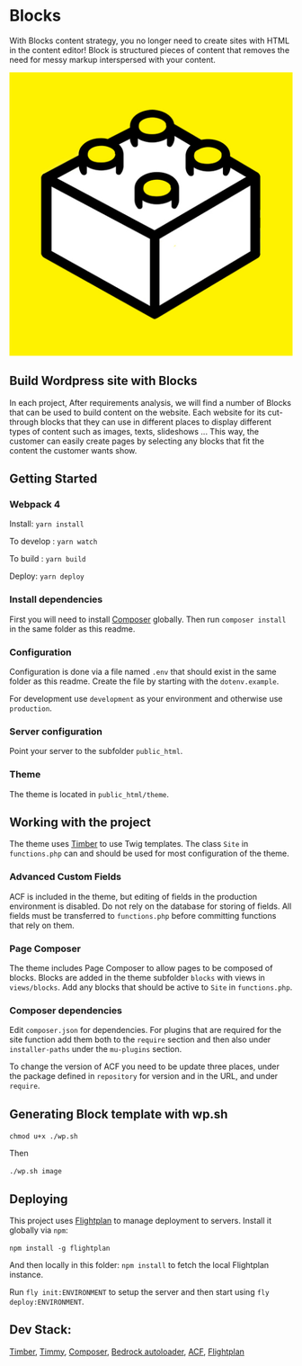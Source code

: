 # Blocks
With Blocks content strategy, you no longer need to create sites with HTML in the content editor! Block is structured pieces of content that removes the need for messy markup interspersed with your content.

![Blocks](https://raw.githubusercontent.com/ehsanpo/Blocks/master/public_html/theme/assets/img/favicon.jpg)

## Build Wordpress site with Blocks

In each project, After requirements analysis, we will find a number of Blocks that can be used to build content on the website. Each website for its cut-through blocks that they can use in different places to display different types of content such as images, texts, slideshows ... This way, the customer can easily create pages by selecting any blocks that fit the content the customer wants show.

## Getting Started

### Webpack 4
Install:
`yarn install`

To develop :
`yarn watch `

 To build :
`yarn build `

Deploy: 
`yarn deploy`


### Install dependencies

First you will need to install [Composer](https://getcomposer.org/) globally. Then run `composer install` in the same folder as this readme.

### Configuration

Configuration is done via a file named `.env` that should exist in the same folder as this readme. Create the file by starting with the `dotenv.example`.

For development use `development` as your environment and otherwise use `production`.

### Server configuration

Point your server to the subfolder `public_html`.

### Theme

The theme is located in `public_html/theme`.


## Working with the project

The theme uses [Timber](https://github.com/jarednova/timber/wiki) to use Twig templates. The class `Site` in `functions.php` can and should be used for most configuration of the theme.

### Advanced Custom Fields

ACF is included in the theme, but editing of fields in the production environment is disabled. Do not rely on the database for storing of fields. All fields must be transferred to `functions.php` before committing functions that rely on them.

### Page Composer

The theme includes Page Composer to allow pages to be composed of blocks. Blocks are added in the theme subfolder `blocks` with views in `views/blocks`. Add any blocks that should be active to `Site` in `functions.php`.

### Composer dependencies

Edit `composer.json` for dependencies. For plugins that are required for the site function add them both to the `require` section and then also under `installer-paths` under the `mu-plugins` section.

To change the version of ACF you need to be update three places, under the package defined in `repository` for version and in the URL, and under `require`.

## Generating Block template with wp.sh

`chmod u+x ./wp.sh`

Then

`./wp.sh image`

## Deploying

This project uses [Flightplan](https://github.com/pstadler/flightplan) to manage deployment to servers. Install it globally via `npm`:

`npm install -g flightplan`

And then locally in this folder: `npm install` to fetch the local Flightplan instance.

Run `fly init:ENVIRONMENT` to setup the server and then start using `fly deploy:ENVIRONMENT`.


## Dev Stack: 
[Timber](https://github.com/timber/timber),  [Timmy](https://github.com/mindkomm/timmy), [Composer](https://getcomposer.org/), [Bedrock autoloader](https://roots.io/bedrock/docs/mu-plugins-autoloader/), [ACF](https://www.advancedcustomfields.com/), [Flightplan](https://github.com/pstadler/flightplan) 
